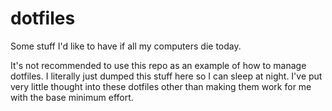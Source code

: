 # dotfiles
Some stuff I'd like to have if all my computers die today.

It's not recommended to use this repo as an example of how to manage dotfiles. I literally just dumped this stuff here so I can sleep at night. I've put very little thought into these dotfiles other than making them work for me with the base minimum effort.
